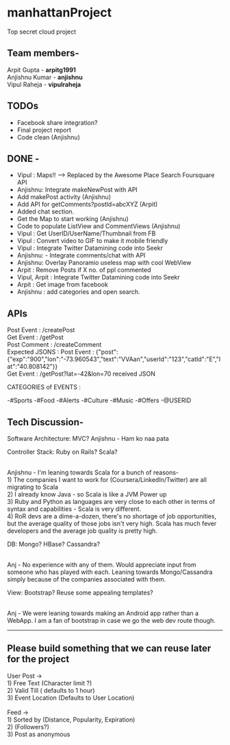 manhattanProject
================

Top secret cloud project

Team members-
----------------

Arpit Gupta - <b>arpitg1991</b>
<br>
Anjishnu Kumar - <b>anjishnu</b>
<br>
Vipul Raheja - <b>vipulraheja</b>


<b>TODOs</b>
------------------------
- Facebook share integration?
- Final project report
- Code clean (Anjishnu)

DONE -
--------------
- Vipul : Maps!! --> Replaced by the Awesome Place Search Foursquare API
- Anjishnu: Integrate makeNewPost with API
- Add makePost activity (Anjishnu) 
- Add API for getComments?postId=abcXYZ (Arpit)
- Added chat section.
- Get the Map to start working (Anjishnu)
- Code to populate ListView and CommentViews (Anjishnu)
- Vipul : Get UserID/UserName/Thumbnail from FB
- Vipul : Convert video to GIF to make it mobile friendly
- Vipul : Integrate Twitter Datamining code into Seekr
- Anjishnu: - Integrate comments/chat with API
- Anjishnu: Overlay Panoramio useless map with cool WebView
- Arpit : Remove Posts if X no. of ppl commented
- Vipul, Arpit : Integrate Twitter Datamining code into Seekr
- Arpit : Get image from facebook
- Anjishnu : add categories and open search.

<b>APIs</b>
------------------------
Post Event : /createPost
<br>
Get Event : /getPost
<br>
Post Comment : /createComment
<br>
Expected JSONS : Post Event : {"post":{"exp":"900","lon":"-73.960543","text":"VVAan","userId":"123","catId":"E","lat":"40.808142"}}
<br>
Get Event : /getPost?lat=-42&lon=70 received JSON 
<br>


CATEGORIES of EVENTS : 

-#Sports
-#Food
-#Alerts
-#Culture
-#Music
-#Offers
-@USERID

Tech Discussion-
-----------------------
Software Architecture:
MVC?
Anjishnu - Ham ko naa pata

Controller Stack:
Ruby on Rails?
Scala?

<br>
Anjishnu - I'm leaning towards Scala for a bunch of reasons-
<br>1) The companies I want to work for (Coursera/LinkedIn/Twitter) are all migrating to Scala
<br>2) I already know Java - so Scala is like a JVM Power up
<br>3) Ruby and Python as languages are very close to each other in terms of syntax and capabilities - Scala is very different. 
<br>4) RoR devs are a dime-a-dozen, there's no shortage of job opportunities, but the average quality of those jobs isn't very high. Scala has much fever developers and the average job quality is pretty high.


DB:
Mongo?
HBase?
Cassandra?

<br>Anj - No experience with any of them. Would appreciate input from someone who has played with each. Leaning towards Mongo/Cassandra simply because of the companies associated with them.

View:
Bootstrap?
Reuse some appealing templates?

<br>Anj - We were leaning towards making an Android app rather than a WebApp. I am a fan of bootstrap in case we go the web dev route though.

---------------------
Please build something that we can reuse later for the project
-----------------------------------------------------------------

User Post ->
<br>1) Free Text (Character limit ?)
<br>2) Valid Till ( defaults to 1 hour) 
<br>3) Event Location (Defaults to User Location)
<br><br>
Feed -> 
<br>1) Sorted by (Distance, Popularity, Expiration)
<br>2) (Followers?)
<br>3) Post as anonymous 

<br>
